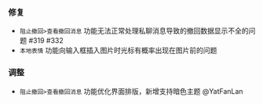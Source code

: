 ### 修复

- `阻止撤回>查看撤回消息` 功能无法正常处理私聊消息导致的撤回数据显示不全的问题 #319 #332
- `本地表情` 功能向输入框插入图片时光标有概率出现在图片前的问题

### 调整

- `阻止撤回>查看撤回消息` 功能优化界面排版，新增支持暗色主题 @YatFanLan